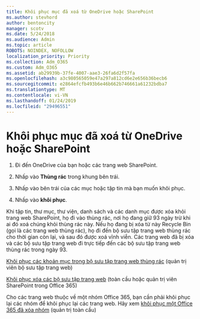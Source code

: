 ```yaml
---
title: Khôi phục mục đã xoá từ OneDrive hoặc SharePoint
ms.author: stevhord
author: bentoncity
manager: scotv
ms.date: 5/24/2018
ms.audience: Admin
ms.topic: article
ROBOTS: NOINDEX, NOFOLLOW
localization_priority: Priority
ms.collection: Adm_O365
ms.custom: Adm_O365
ms.assetid: ab29939b-37fe-4007-aae3-26fa6d2f57fa
ms.openlocfilehash: a3c980565059e47a297a812cd6e2e656b36becb6
ms.sourcegitcommit: e2864efcfb493b6e46b662b746661a61232bdba7
ms.translationtype: MT
ms.contentlocale: vi-VN
ms.lasthandoff: 01/24/2019
ms.locfileid: "29496551"
---
```

# <a name="restore-deleted-items-from-sharepoint-or-onedrive"></a>Khôi phục mục đã xoá từ OneDrive hoặc SharePoint

1. Đi đến OneDrive của bạn hoặc các trang web SharePoint.
    
2. Nhấp vào **Thùng rác** trong khung bên trái. 
    
3. Nhấp vào bên trái của các mục hoặc tập tin mà bạn muốn khôi phục.
    
4. Nhấp vào **khôi phục**. 
    
Khi tập tin, thư mục, thư viện, danh sách và các danh mục được xóa khỏi trang web SharePoint, họ đi vào thùng rác, nơi họ đang giữ 93 ngày trừ khi ai đó xoá chúng khỏi thùng rác này. Nếu họ đang bị xóa từ này Recycle Bin (gọi là các trang web thùng rác), họ đi đến bộ sưu tập trang web thùng rác cho thời gian còn lại, và sau đó được xoá vĩnh viễn. Các trang web đã bị xóa và các bộ sưu tập trang web đi trực tiếp đến các bộ sưu tập trang web thùng rác trong ngày 93.
  
[Khôi phục các khoản mục trong bộ sưu tập trang web thùng rác](https://go.microsoft.com/fwlink/?linkid=867800) (quản trị viên bộ sưu tập trang web) 
  
[Khôi phục xóa các bộ sưu tập trang web](https://go.microsoft.com/fwlink/?linkid=867660) (toàn cầu hoặc quản trị viên SharePoint trong Office 365) 
  
Cho các trang web thuộc về một nhóm Office 365, bạn cần phải khôi phục lại các nhóm để khôi phục lại các trang web. Hãy xem [khôi phục một Office 365 đã xóa nhóm](https://go.microsoft.com/fwlink/?linkid=867802) (quản trị toàn cầu) 
  

